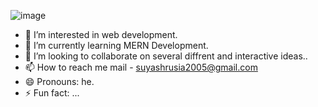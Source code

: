 ![image](https://github.com/Suyash-18/Suyash-18/assets/154675911/3e97e34d-6705-497d-95b7-1caef7e10a1c)

- 👀 I’m interested in web development.
- 🌱 I’m currently learning MERN Development.
- 💞️ I’m looking to collaborate on several diffrent and interactive ideas..
- 📫 How to reach me mail - suyashrusia2005@gmail.com  
- 😄 Pronouns: he.
- ⚡ Fun fact: ...

<!---
Suyash-18/Suyash-18 is a ✨ special ✨ repository because its `README.md` (this file) appears on your GitHub profile.
You can click the Preview link to take a look at your changes.
--->

